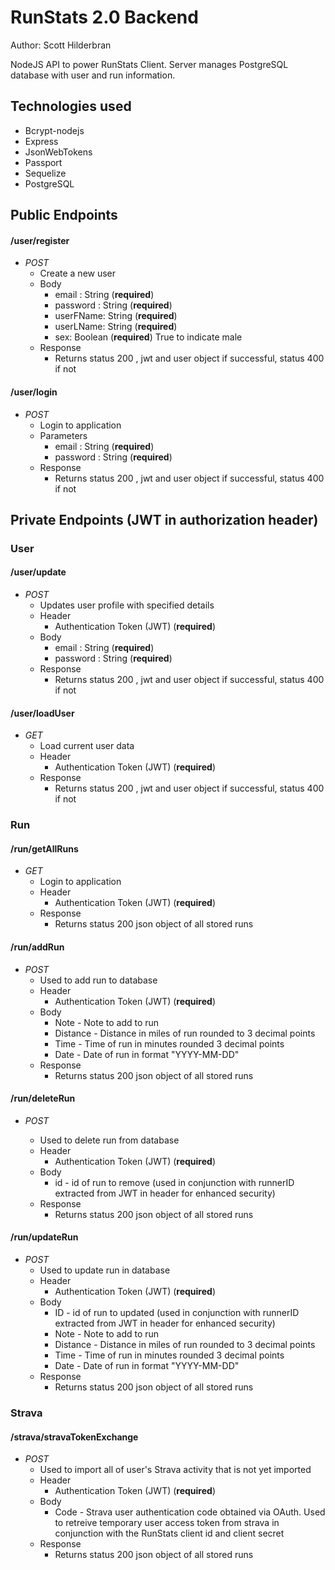 # RunStats 2.0 Backend

Author: Scott Hilderbran

NodeJS API to power RunStats Client. Server manages PostgreSQL database with user and run information.

## Technologies used

- Bcrypt-nodejs
- Express
- JsonWebTokens
- Passport
- Sequelize
- PostgreSQL

## Public Endpoints

#### /user/register

- _POST_
  - Create a new user
  - Body
    - email : String (**required**)
    - password : String (**required**)
    - userFName: String (**required**)
    - userLName: String (**required**)
    - sex: Boolean (**required**) True to indicate male
  - Response
    - Returns status 200 , jwt and user object if successful, status 400 if not

#### /user/login

- _POST_
  - Login to application
  - Parameters
    - email : String (**required**)
    - password : String (**required**)
  - Response
    - Returns status 200 , jwt and user object if successful, status 400 if not

## Private Endpoints (JWT in authorization header)

### User

#### /user/update

- _POST_
  - Updates user profile with specified details
  - Header
    - Authentication Token (JWT) (**required**)
  - Body
    - email : String (**required**)
    - password : String (**required**)
  - Response
    - Returns status 200 , jwt and user object if successful, status 400 if not

#### /user/loadUser

- _GET_
  - Load current user data
  - Header
    - Authentication Token (JWT) (**required**)
  - Response
    - Returns status 200 , jwt and user object if successful, status 400 if not

### Run

#### /run/getAllRuns

- _GET_
  - Login to application
  - Header
    - Authentication Token (JWT) (**required**)
  - Response
    - Returns status 200 json object of all stored runs

#### /run/addRun

- _POST_
  - Used to add run to database
  - Header
    - Authentication Token (JWT) (**required**)
  - Body
    - Note - Note to add to run
    - Distance - Distance in miles of run rounded to 3 decimal points
    - Time - Time of run in minutes rounded 3 decimal points
    - Date - Date of run in format "YYYY-MM-DD"
  - Response
    - Returns status 200 json object of all stored runs

#### /run/deleteRun

- _POST_

  - Used to delete run from database
  - Header
    - Authentication Token (JWT) (**required**)
  - Body
    - id - id of run to remove (used in conjunction with runnerID extracted from JWT in header for enhanced security)
  - Response
    - Returns status 200 json object of all stored runs

#### /run/updateRun

- _POST_
  - Used to update run in database
  - Header
    - Authentication Token (JWT) (**required**)
  - Body
    - ID - id of run to updated (used in conjunction with runnerID extracted from JWT in header for enhanced security)
    - Note - Note to add to run
    - Distance - Distance in miles of run rounded to 3 decimal points
    - Time - Time of run in minutes rounded 3 decimal points
    - Date - Date of run in format "YYYY-MM-DD"
  - Response
    - Returns status 200 json object of all stored runs

### Strava

#### /strava/stravaTokenExchange

- _POST_
  - Used to import all of user's Strava activity that is not yet imported
  - Header
    - Authentication Token (JWT) (**required**)
  - Body
    - Code - Strava user authentication code obtained via OAuth. Used to retreive temporary user access token from strava in conjunction with the RunStats client id and client secret
  - Response
    - Returns status 200 json object of all stored runs
